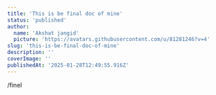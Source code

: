 ```yaml
---
title: 'This is be final doc of mine'
status: 'published'
author:
  name: 'Akshat jangid'
  picture: 'https://avatars.githubusercontent.com/u/81281246?v=4'
slug: 'this-is-be-final-doc-of-mine'
description: ''
coverImage: ''
publishedAt: '2025-01-28T12:49:55.916Z'
---
```



/finel